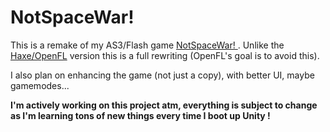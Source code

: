 # NotSpaceWar!

This is a remake of my AS3/Flash game [NotSpaceWar! ]("https://github.com/AdrienHeisch/NotSpaceWarAS3"). Unlike the [Haxe/OpenFL]("https://github.com/AdrienHeisch/NotSpaceWarHx") version this is a full rewriting (OpenFL's goal is to avoid this).

I also plan on enhancing the game (not just a copy), with better UI, maybe gamemodes...

**I'm actively working on this project atm, everything is subject to change as I'm learning tons of new things every time I boot up Unity !**
